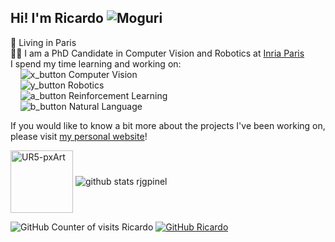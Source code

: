 ## Hi! I'm Ricardo <img src="https://user-images.githubusercontent.com/37745001/141993497-1a77e330-105d-40e2-b590-3cc45b4f9212.png" alt="Moguri"/>  

📍 Living in Paris  
👨‍💻 I am a PhD Candidate in Computer Vision and Robotics at <a href="https://rjgpinel.github.io/">Inria Paris</a>  
I spend my time learning and working on:  
&nbsp;&nbsp;&nbsp;&nbsp;![x_button](https://user-images.githubusercontent.com/37745001/141998723-da828fdb-248d-4a48-b07f-030a8d863086.png) Computer Vision  
&nbsp;&nbsp;&nbsp;&nbsp;![y_button](https://user-images.githubusercontent.com/37745001/141998945-18c57638-1b95-4c31-8661-3e86d7a27015.png) Robotics  
&nbsp;&nbsp;&nbsp;&nbsp;![a_button](https://user-images.githubusercontent.com/37745001/141999142-8690ade1-f24a-45d3-aad1-187094734cbd.png) Reinforcement Learning  
&nbsp;&nbsp;&nbsp;&nbsp;![b_button](https://user-images.githubusercontent.com/37745001/141999149-f9bf5df9-31c1-4e25-ba2f-14d0f56a5b42.png) Natural Language  




<!--
**rjgpinel/rjgpinel** is a ✨ _special_ ✨ repository because its `README.md` (this file) appears on your GitHub profile.

Here are some ideas to get you started:

- 🔭 I’m currently working on ...
- 🌱 I’m currently learning ...
- 👯 I’m looking to collaborate on ...
- 🤔 I’m looking for help with ...
- 💬 Ask me about ...
- 📫 How to reach me: ...
- 😄 Pronouns: ...
- ⚡ Fun fact: ...
-->

If you would like to know a bit more about the projects I've been working on, please visit [my personal website](https://rjgpinel.github.io/)!  

<img align="center" src="https://user-images.githubusercontent.com/37745001/134813026-8a082d0f-aa50-4ec8-a912-93d82ffb6a00.png" alt="UR5-pxArt" width="100"/> <img align="center" src="https://github-readme-stats.vercel.app/api?username=rjgpinel" alt="github stats rjgpinel" />



![GitHub Counter of visits Ricardo](https://komarev.com/ghpvc/?username=rjgpinel&color=lightgrey)
[![GitHub Ricardo](https://img.shields.io/github/followers/rjgpinel?label=follow&style=social)](https://github.com/rjgpinel)
